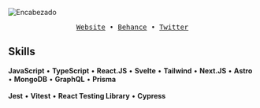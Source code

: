 ![Encabezado](https://res.cloudinary.com/dhpxqwsym/image/upload/v1695400996/portfolio/Github_oba0eu.png)

<div align='center'>
  <samp>
    <a href='https://dpg-code.vercel.app'>Website</a> •
    <a href='https://www.behance.net/danielprieto7'>Behance</a> •
    <a href='https://twitter.com/DanielPriGa'>Twitter</a>
  </samp>
</div>

## Skills
<div align="left">
  <b>JavaScript</b> •
  <b>TypeScript</b> •
  <b>React.JS</b> •
  <b>Svelte</b> •
  <b>Tailwind</b> •
  <b>Next.JS</b> •
  <b>Astro</b> •
  <b>MongoDB</b> •
  <b>GraphQL</b> •
  <b>Prisma</b>
</div>
<br>
<div align="left">
  <b>Jest</b> •
  <b>Vitest</b> •
  <b>React Testing Library</b> •
  <b>Cypress</b>
</div>
